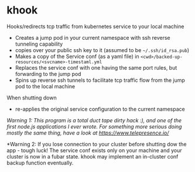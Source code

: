 # khook
Hooks/redirects tcp traffic from kubernetes service to your local machine

* Creates a jump pod in your current namespace with ssh reverse tunneling capability
* copies over your public ssh key to it (assumed to be `~/.ssh/id_rsa.pub`)
* Makes a copy of the Service conf (as a yaml file) in `<cwd>/backed-up-resources/<svcname>-timestaml.yml`
* Replaces the service conf with one having the same port rules, but forwarding to the jump pod
* Spins up reverse ssh tunnels to facilitate tcp traffic flow from the jump pod to the local machine

When shutting down
* re-applies the original service configuration to the current namespace

*Warning 1: This program is a total duct tape dirty hack :), and one of the first node.js applications I ever wrote. For something more serious doing mostly the same thing, have a look at https://www.telepresence.io/*

*Warning 2: If you lose connection to your cluster before shutting dow the app - tough luck! The service conf exists only on your machine and your cluster is now in a fubar state. khook may implement an in-cluster conf backup function eventually.
